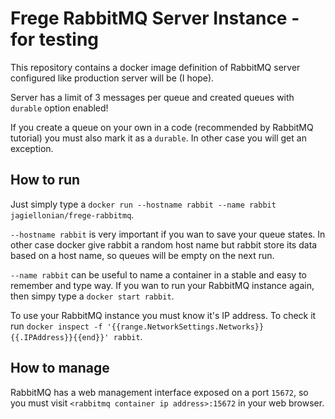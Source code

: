 # Frege RabbitMQ Server Instance - for testing
This repository contains a docker image definition of RabbitMQ server configured like production server will be (I hope).

Server has a limit of 3 messages per queue and created queues with `durable` option enabled!

If you create a queue on your own in a code (recommended by RabbitMQ tutorial) you must also mark it as a `durable`.
In other case you will get an exception.

## How to run
Just simply type a `docker run --hostname rabbit --name rabbit jagiellonian/frege-rabbitmq`.

`--hostname rabbit` is very important if you wan to save your queue states.
In other case docker give rabbit a random host name but rabbit store its data based on a host name, so queues will be empty on the next run.

`--name rabbit` can be useful to name a container in a stable and easy to remember and type way.
If you wan to run your RabbitMQ instance again, then simpy type a `docker start rabbit`.

To use your RabbitMQ instance you must know it's IP address. To check it run `docker inspect -f '{{range.NetworkSettings.Networks}}{{.IPAddress}}{{end}}' rabbit`.

## How to manage
RabbitMQ has a web management interface exposed on a port `15672`, so you must visit `<rabbitmq container ip address>:15672` in your web browser.
